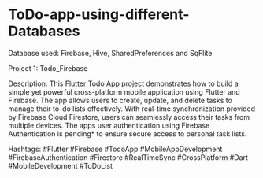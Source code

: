 # ToDo-app-using-different-Databases
Database used: Firebase, Hive, SharedPreferences and SqFlite


Project 1: Todo_Firebase

Description:
This Flutter Todo App project demonstrates how to build a simple yet powerful cross-platform mobile application using Flutter
and Firebase. The app allows users to create, update, and delete tasks to manage their to-do lists effectively. With real-time
synchronization provided by Firebase Cloud Firestore, users can seamlessly access their tasks from multiple devices. The apps
user authentication using Firebase Authentication is pending* to ensure secure access to personal task lists.

Hashtags:
#Flutter #Firebase #TodoApp #MobileAppDevelopment #FirebaseAuthentication #Firestore #RealTimeSync #CrossPlatform #Dart
#MobileDevelopment #ToDoList
